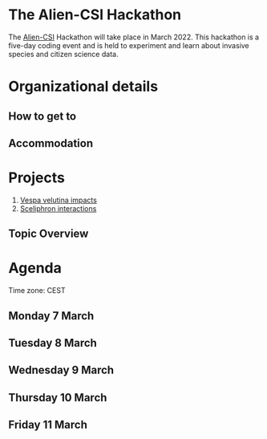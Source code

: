 # The Alien-CSI Hackathon

The [Alien-CSI](https://alien-csi.eu/) Hackathon will take place in March 2022. This hackathon is a five-day coding event and is held to experiment and learn about invasive species and citizen science data.

# Organizational details


## How to get to

## Accommodation

# Projects
1. [Vespa velutina impacts](Project/Vespa%20velutina%20impacts/readme.md)
2. [Sceliphron interactions](Project/Sceliphron%20interactions/readme.md)

## Topic Overview

# Agenda
Time zone: CEST

## Monday 7 March

## Tuesday 8 March

## Wednesday 9 March

## Thursday 10 March

## Friday 11 March
